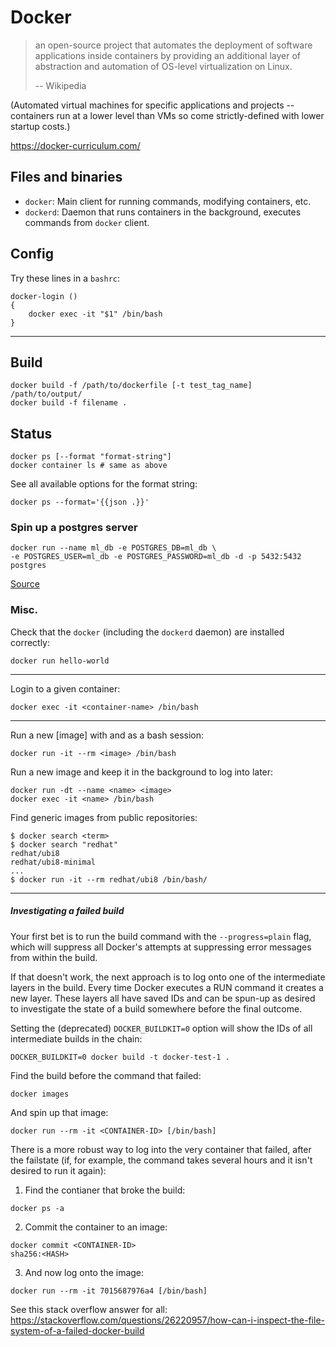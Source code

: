 # Docker

> an open-source project that automates the deployment of software applications inside containers by providing an additional layer of abstraction and automation of OS-level virtualization on Linux.
> 
> -- Wikipedia

(Automated virtual machines for specific applications and projects -- containers run at a lower level than VMs so come strictly-defined with lower startup costs.)

https://docker-curriculum.com/

## Files and binaries

* `docker`: Main client for running commands, modifying containers, etc.
* `dockerd`: Daemon that runs containers in the background, executes commands from `docker` client.

## Config

Try these lines in a `bashrc`:
```
docker-login ()
{
    docker exec -it "$1" /bin/bash
}
```

---

## Build

```
docker build -f /path/to/dockerfile [-t test_tag_name] /path/to/output/
docker build -f filename .
```

## Status

```
docker ps [--format "format-string"]
docker container ls # same as above
```

See all available options for the format string:
```
docker ps --format='{{json .}}'
```

### Spin up a postgres server

```
docker run --name ml_db -e POSTGRES_DB=ml_db \
-e POSTGRES_USER=ml_db -e POSTGRES_PASSWORD=ml_db -d -p 5432:5432 postgres
```
[Source](https://applied-math-coding.medium.com/data-science-crunching-data-with-postgresql-and-rust-fa6aee0b0c4c)

### Misc.

Check that the `docker` (including the `dockerd` daemon) are installed correctly:
```
docker run hello-world
```

---

Login to a given container:
```
docker exec -it <container-name> /bin/bash
```

---

Run a new [image] with and as a bash session:
```
docker run -it --rm <image> /bin/bash
```

Run a new image and keep it in the background to log into later:
```
docker run -dt --name <name> <image>
docker exec -it <name> /bin/bash
```

Find generic images from public repositories:

```
$ docker search <term>
$ docker search "redhat"
redhat/ubi8
redhat/ubi8-minimal
...
$ docker run -it --rm redhat/ubi8 /bin/bash/
```

---

##### Investigating a failed build

Your first bet is to run the build command with the `--progress=plain` flag, which will suppress all Docker's attempts at suppressing error messages from within the build.

If that doesn't work, the next approach is to log onto one of the intermediate layers in the build. Every time Docker executes a RUN command it creates a new layer. These layers all have saved IDs and can be spun-up as desired to investigate the state of a build somewhere before the final outcome.

Setting the (deprecated) `DOCKER_BUILDKIT=0` option will show the IDs of all intermediate builds in the chain:
```
DOCKER_BUILDKIT=0 docker build -t docker-test-1 .
```

Find the build before the command that failed:

```
docker images
```

And spin up that image:

```
docker run --rm -it <CONTAINER-ID> [/bin/bash]      
```

There is a more robust way to log into the very container that failed, after the failstate (if, for example, the command takes several hours and it isn't desired to run it again):

1. Find the contianer that broke the build:

```
docker ps -a
```

2. Commit the container to an image:
```
docker commit <CONTAINER-ID>
sha256:<HASH>
```

3. And now log onto the image:
```
docker run --rm -it 7015687976a4 [/bin/bash]
```

See this stack overflow answer for all: https://stackoverflow.com/questions/26220957/how-can-i-inspect-the-file-system-of-a-failed-docker-build
